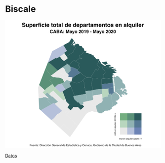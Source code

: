 # Biscale


<img src="https://github.com/karbartolome/datos_argentina/blob/master/R/mapa_biscale_alquileres.png"></img>

<a href='https://www.estadisticaciudad.gob.ar/eyc/?p=27735' > Datos </a>


